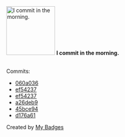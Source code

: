 <img src="https://my-badges.github.io/my-badges/morning-commits.png" alt="I commit in the morning." title="I commit in the morning." width="128">
<strong>I commit in the morning.</strong>
<br><br>

Commits:

- <a href="https://github.com/aristanetworks/j2lint/commit/060a036b37dfb63273b5b2f96aab2e7e479e62f5">060a036</a>
- <a href="https://github.com/gmuloc/j2lint/commit/ef5423735bf9ece45df096c2358966df3ce9ba11">ef54237</a>
- <a href="https://github.com/aristanetworks/j2lint/commit/ef5423735bf9ece45df096c2358966df3ce9ba11">ef54237</a>
- <a href="https://github.com/gmuloc/avd/commit/a26deb960d13d137ccb8b13baa187d1db04e3058">a26deb9</a>
- <a href="https://github.com/gmuloc/avd/commit/45bce94ae6a0004b8108f2378ea1907efdfaa204">45bce94</a>
- <a href="https://github.com/gmuloc/j2lint/commit/d176a618dfbb2394c033eff380944e1e423ab36c">d176a61</a>


Created by <a href="https://github.com/my-badges/my-badges">My Badges</a>